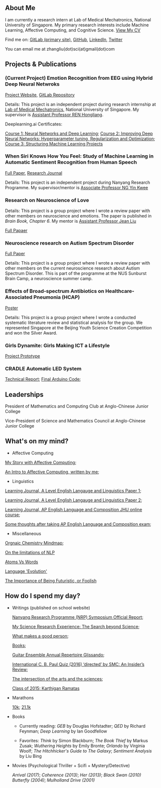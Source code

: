 ## About Me

I am currently a research intern at Lab of Medical Mechatronics, National University of Singapore. My primary research interests include Machine Learning, Affective Computing, and Cognitive Science. [View My CV](https://github.com/zhangliu6/pdfs/blob/master/Zhang%20Liu's%20CV_25%20Feb.pdf)

Find me on: [GitLab (primary site)](https://gitlab.com/Liu6), [GitHub](https://github.com/zhangliu6), [LinkedIn](https://www.linkedin.com/in/liu-zhang-384a85132/), [Twitter](https://twitter.com/ireallyloveELL)

You can email me at zhangliu(dot)sci(at)gmail(dot)com

## Projects & Publications

### **(Current Project) Emotion Recognition from EEG using Hybrid Deep Neural Netwroks**

[Project Website](https://sites.google.com/view/liu-zhang/home), [GitLab Repository](https://gitlab.com/mobarakol.islam/Zhang_Liu.git)

Details: This project is an independent project during research internship at [Lab of Medical Mechatronics](http://bioeng.nus.edu.sg/mm/), National University of Singapore. My supervisor is [Assistant Professor REN Hongliang](http://www.bioeng.nus.edu.sg/people/PI/REN/).

Deeplearning.ai Certificates: 

[Course 1: Neural Networks and Deep Learning](https://github.com/zhangliu6/pdfs/blob/master/Deeplearning%20Course%201%20Certificate.pdf);
[Course 2: Improving Deep Neural Networks: Hyperparameter tuning, Regularization and Optimization](https://github.com/zhangliu6/pdfs/blob/master/Deeplearning%20Course%202%20Certificate.pdf);
[Course 3: Structuring Machine Learning Projects](https://github.com/zhangliu6/pdfs/blob/master/Deeplearning%20Course%203%20Certificate.pdf)

### **When Siri Knows How You Feel: Study of Machine Learning in Automatic Sentiment Recognition from Human Speech**

[Full Paper](https://github.com/zhangliu6/pdfs/blob/master/FICC%202018_Camera%20Ready%20Version_FINAL.pdf), [Research Journal](https://github.com/zhangliu6/pdfs/blob/master/Research%20Journal.pdf)

Details: This project is an independent project during Nanyang Research Programme. My supervisor/mentor is [Associate Professor NG Yin Kwee](http://research.ntu.edu.sg/expertise/academicprofile/Pages/StaffProfile.aspx?ST_EMAILID=MYKNG)

### Research on Neuroscience of Love

Details: This project is a group project where I wrote a review paper with other members on neuroscience and emotions. The paper is published in *Brain Book, Chapter 6*. My mentor is [Assistant Professor Jean Liu](https://www.yale-nus.edu.sg/about/faculty/jean-liu/)

[Full Papaer](https://github.com/zhangliu6/pdfs/blob/master/Neuroscience%20of%20Love_ACJC_Finalised.pdf)

### Neuroscience research on Autism Spectrum Disorder

[Full Paper](https://github.com/zhangliu6/pdfs/blob/master/Autism%20Spectrum%20Disorder_ACJC_STEP-NUS%20Sunburnst%20Camp%202017.pdf)

Details: This project is a group project where I wrote a review paper with other members on the current neuroscience research about Autism Spectrum Disorder. This is part of the programme at the NUS Sunburst Brain Camp, a neuroscience summer camp. 

### Effects of Broad-spectrum Antibiotics on Healthcare-Associated Pneumonia (HCAP)

[Poster](https://github.com/zhangliu6/pdfs/blob/master/Pneumonia%20poster%20FINAL.pdf)

Details: This project is a group project where I wrote a conducted systematic literature review and statistical analysis for the group. We represented Singapore at the Beijing Youth Science Creation Competition and won the Silver Award.

### Girls Dynamite: Girls Making ICT a Lifestyle

[Project Prototype](https://github.com/zhangliu6/pdfs/blob/master/WR_Final.pdf)

### CRADLE Automatic LED System

[Technical Report](https://github.com/zhangliu6/pdfs/blob/master/Technical%20Report.pdf); [Final Arduino Code](https://github.com/zhangliu6/pdfs/blob/master/Final%20Arduino%20Code.pdf); 

## Leaderships

President of Mathematics and Computing Club at Anglo-Chinese Junior College

Vice-President of Science and Mathematics Council at Anglo-Chinese Junior College

## What's on my mind?

* Affective Computing 

[My Story with Affective Computing](https://github.com/zhangliu6/pdfs/blob/master/My%20Aspiration_Affective%20Computing.pdf); 

[An Intro to Affective Computing, written by me](https://github.com/zhangliu6/pdfs/blob/master/Introduction%20to%20Affective%20Computing.pdf); 

* Linguistics

[Learning Journal, A Level English Langauge and Linguistics Paper 1](https://github.com/zhangliu6/pdfs/blob/master/ELL%20P1.pdf);

[Learning Journal, A Level English Langauge and Linguistics Paper 2](https://github.com/zhangliu6/pdfs/blob/master/ELL%20P2%20Updated.pdf);

[Learning Journal, AP English Language and Composition JHU online course](https://github.com/zhangliu6/pdfs/blob/master/AP%20ELC.pdf%202.zip);

[Some thoughts after taking AP English Language and Composition exam](https://github.com/zhangliu6/pdfs/blob/master/Final%20Process%20Letter.pdf);

* Miscellaneous

[Orgnaic Chemistry Mindmap](https://github.com/zhangliu6/pdfs/blob/master/IMG_9163.jpg);

[On the limitations of NLP](https://github.com/zhangliu6/pdfs/blob/master/On_Limitations_of_NLP.md)

[Atoms Vs Words](https://github.com/zhangliu6/pdfs/blob/master/Atoms_vs_Words.md)

[Language 'Evolution'](https://github.com/zhangliu6/pdfs/blob/master/Language_'Evolution'.md)

[The Importance of Being Futuristic, or Foolish](https://github.com/zhangliu6/pdfs/blob/master/The_Importance_of_Being_Futuristic_or_Foolish.md)

## How do I spend my day?

* Writings (published on school website)
  
   [Nanyang Research Programme (NRP) Symposium Official Report](http://acjc.moe.edu.sg/showcase/2017/nanyang-research-project-symposium);
   
   [My Science Research Experience: The Search beyond Science](https://acjcmaniac.learnaholic.com/?p=19328);  
   
   [What makes a good person](https://acjcmaniac.learnaholic.com/?p=18937);
   
   [Books](https://acjcmaniac.learnaholic.com/?p=18945);
   
   [Guitar Ensemble Annual Repertoire Glissando](https://acjcmaniac.learnaholic.com/?p=17542);
   
   [International C. B. Paul Quiz (2016) ‘directed’ by SMC: An Insider’s Review](https://acjcmaniac.learnaholic.com/?p=17560);
   
   [The intersection of the arts and the sciences](https://acjcmaniac.learnaholic.com/?p=17279);
   
   [Class of 2015: Karthigan Ramatas](https://acjcmaniac.learnaholic.com/?p=17182)
   
    
* Marathons

   [10k](https://github.com/zhangliu6/pdfs/blob/master/21414.pdf); [21.1k](https://github.com/zhangliu6/pdfs/blob/master/SCSM%202017%20Cert.pdf)

* Books

  * Currently reading: *GEB* by Douglas Hofstadter; *QED* by Richard Feynman; *Deep Learning* by Ian Goodfellow
  
  * Favorites: *Think* by Simon Blackburn; *The Book Thief* by Markus Zusak; *Wuthering Heights* by Emily Bronte; *Orlando* by Virginia Woolf; *The Hitchhicker's Guide to The Galaxy*; *Sentiment Analysis* by Liu Bing
  
* Movies (Psychological Thriller + Scifi + Mystery/Detective)

   *Arrival (2017)*; *Coherence (2013)*; *Her (2013)*; *Black Swan (2010)* *Butterfly (2004)*; *Mulholland Drive (2001)*

